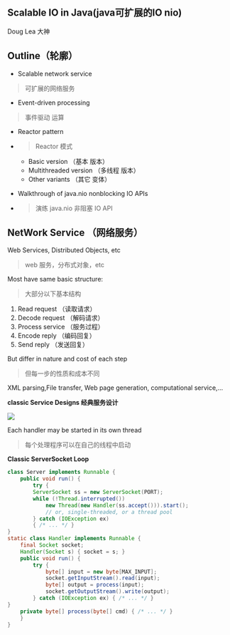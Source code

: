 ## Scalable IO in Java(java可扩展的IO nio)

Doug Lea 大神

## Outline（轮廓）

* Scalable network service

> 可扩展的网络服务

* Event-driven processing

> 事件驱动 运算

* Reactor pattern

* > Reactor 模式

  * Basic version （基本 版本）
  * Multithreaded version （多线程 版本）
  * Other variants （其它 变体）

* Walkthrough of java.nio nonblocking IO APIs

* > 演练 java.nio 非阻塞 IO API

## NetWork Service （网络服务）

Web Services, Distributed Objects, etc

> web 服务，分布式对象，etc

Most have same basic structure:

> 大部分以下基本结构

1. Read request （读取请求）
2. Decode request （解码请求）
3. Process service （服务过程）
4. Encode reply （编码回复）
5. Send reply （发送回复）

But differ in nature and cost of each step

> 但每一步的性质和成本不同

XML parsing,File transfer, Web page generation, computational service,...

**classic Service Designs 经典服务设计**

![](images/ClassicServiceDesigns.png)

Each handler may be started in its own thread

> 每个处理程序可以在自己的线程中启动

**Classic ServerSocket Loop**

~~~java
class Server implements Runnable {
	public void run() {
		try {
		ServerSocket ss = new ServerSocket(PORT);
		while (!Thread.interrupted())
			new Thread(new Handler(ss.accept())).start();
			// or, single-threaded, or a thread pool
		} catch (IOException ex) 
		{ /* ... */ }
}
static class Handler implements Runnable {
	final Socket socket;
	Handler(Socket s) { socket = s; }
	public void run() {
		try {
			byte[] input = new byte[MAX_INPUT];
			socket.getInputStream().read(input);
			byte[] output = process(input);
			socket.getOutputStream().write(output);
		} catch (IOException ex) { /* ... */ }
}
	private byte[] process(byte[] cmd) { /* ... */ }
	}
}
~~~

